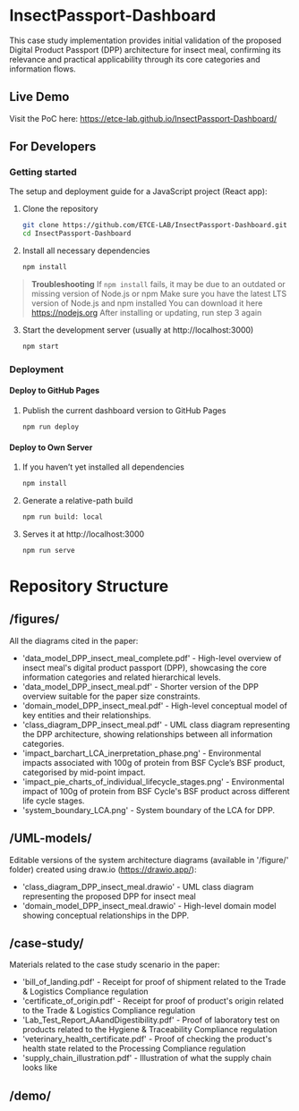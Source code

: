 # InsectPassport-Dashboard
This case study implementation provides initial validation of the proposed Digital Product Passport (DPP) architecture for insect meal, confirming its relevance and practical applicability through its core categories and information flows.

## Live Demo
Visit the PoC here: https://etce-lab.github.io/InsectPassport-Dashboard/

## For Developers
### Getting started
The setup and deployment guide for a JavaScript project (React app):

1) Clone the repository
     ```bash
     git clone https://github.com/ETCE-LAB/InsectPassport-Dashboard.git
     cd InsectPassport-Dashboard           
2) Install all necessary dependencies
     ```bash
     npm install                               
> **Troubleshooting**
> If `npm install` fails, it may be due to an outdated or missing version of Node.js or npm
> Make sure you have the latest LTS version of Node.js and npm installed
> You can download it here https://nodejs.org
> After installing or updating, run step 3 again
    
3) Start the development server (usually at http://localhost:3000)
      ```bash
      npm start

### Deployment
#### Deploy to GitHub Pages
1) Publish the current dashboard version to GitHub Pages 
     ```bash
     npm run deploy

#### Deploy to Own Server
1) If you haven’t yet installed all dependencies
     ```bash
     npm install
2) Generate a relative-path build
     ```bash
     npm run build: local 
3) Serves it at http://localhost:3000
     ```bash
     npm run serve        

# Repository Structure
## /figures/ 
All the diagrams cited in the paper:
- 'data_model_DPP_insect_meal_complete.pdf' - High-level overview of insect meal's digital product passport (DPP), showcasing the core information categories and related hierarchical levels.
- 'data_model_DPP_insect_meal.pdf' - Shorter version of the DPP overview suitable for the paper size constraints.
- 'domain_model_DPP_insect_meal.pdf' - High-level conceptual model of key entities and their relationships.
- 'class_diagram_DPP_insect_meal.pdf' - UML class diagram representing the DPP architecture, showing relationships between all information categories.
- 'impact_barchart_LCA_inerpretation_phase.png' - Environmental impacts associated with 100g of protein from BSF Cycle’s BSF product, categorised by mid-point impact.
- 'impact_pie_charts_of_individual_lifecycle_stages.png' - Environmental impact of 100g of protein from BSF Cycle's BSF product across different life cycle stages.
- 'system_boundary_LCA.png' - System boundary of the LCA for DPP.

## /UML-models/
Editable versions of the system architecture diagrams (available in '/figure/' folder) created using draw.io (https://drawio.app/):
- 'class_diagram_DPP_insect_meal.drawio' - UML class diagram representing the proposed DPP for insect meal
- 'domain_model_DPP_insect_meal.drawio' - High-level domain model showing conceptual relationships in the DPP.

## /case-study/
Materials related to the case study scenario in the paper:
- 'bill_of_landing.pdf' - Receipt for proof of shipment related to the Trade & Logistics Compliance regulation
- 'certificate_of_origin.pdf' - Receipt for proof of product's origin related to the Trade & Logistics Compliance regulation
- 'Lab_Test_Report_AAandDigestibility.pdf' - Proof of laboratory test on products related to the Hygiene & Traceability Compliance regulation
- 'veterinary_health_certificate.pdf' - Proof of checking the product's health state related to the Processing Compliance regulation
- 'supply_chain_illustration.pdf' - Illustration of what the supply chain looks like

## /demo/
